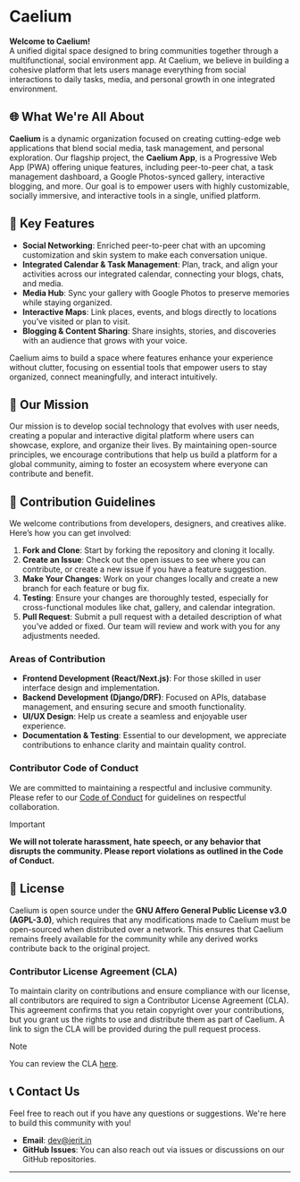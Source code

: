 # Caelium

**Welcome to Caelium!**  
A unified digital space designed to bring communities together through a multifunctional, social environment app. At Caelium, we believe in building a cohesive platform that lets users manage everything from social interactions to daily tasks, media, and personal growth in one integrated environment.

## 🌐 What We're All About

**Caelium** is a dynamic organization focused on creating cutting-edge web applications that blend social media, task management, and personal exploration. Our flagship project, the **Caelium App**, is a Progressive Web App (PWA) offering unique features, including peer-to-peer chat, a task management dashboard, a Google Photos-synced gallery, interactive blogging, and more. Our goal is to empower users with highly customizable, socially immersive, and interactive tools in a single, unified platform.

## 🚀 Key Features

- **Social Networking**: Enriched peer-to-peer chat with an upcoming customization and skin system to make each conversation unique.
- **Integrated Calendar & Task Management**: Plan, track, and align your activities across our integrated calendar, connecting your blogs, chats, and media.
- **Media Hub**: Sync your gallery with Google Photos to preserve memories while staying organized.
- **Interactive Maps**: Link places, events, and blogs directly to locations you’ve visited or plan to visit.
- **Blogging & Content Sharing**: Share insights, stories, and discoveries with an audience that grows with your voice.

Caelium aims to build a space where features enhance your experience without clutter, focusing on essential tools that empower users to stay organized, connect meaningfully, and interact intuitively.

## 🎯 Our Mission

Our mission is to develop social technology that evolves with user needs, creating a popular and interactive digital platform where users can showcase, explore, and organize their lives. By maintaining open-source principles, we encourage contributions that help us build a platform for a global community, aiming to foster an ecosystem where everyone can contribute and benefit.

## 🤝 Contribution Guidelines

We welcome contributions from developers, designers, and creatives alike. Here’s how you can get involved:

1. **Fork and Clone**: Start by forking the repository and cloning it locally.
2. **Create an Issue**: Check out the open issues to see where you can contribute, or create a new issue if you have a feature suggestion.
3. **Make Your Changes**: Work on your changes locally and create a new branch for each feature or bug fix.
4. **Testing**: Ensure your changes are thoroughly tested, especially for cross-functional modules like chat, gallery, and calendar integration.
5. **Pull Request**: Submit a pull request with a detailed description of what you’ve added or fixed. Our team will review and work with you for any adjustments needed.

### Areas of Contribution

- **Frontend Development (React/Next.js)**: For those skilled in user interface design and implementation.
- **Backend Development (Django/DRF)**: Focused on APIs, database management, and ensuring secure and smooth functionality.
- **UI/UX Design**: Help us create a seamless and enjoyable user experience.
- **Documentation & Testing**: Essential to our development, we appreciate contributions to enhance clarity and maintain quality control.

### Contributor Code of Conduct

We are committed to maintaining a respectful and inclusive community. Please refer to our [Code of Conduct](CODE_OF_CONDUCT.md) for guidelines on respectful collaboration.

> [!IMPORTANT]
> **We will not tolerate harassment, hate speech, or any behavior that disrupts the community. Please report violations as outlined in the Code of Conduct.**

## 📄 License

Caelium is open source under the **GNU Affero General Public License v3.0 (AGPL-3.0)**, which requires that any modifications made to Caelium must be open-sourced when distributed over a network. This ensures that Caelium remains freely available for the community while any derived works contribute back to the original project.

### Contributor License Agreement (CLA)

To maintain clarity on contributions and ensure compliance with our license, all contributors are required to sign a Contributor License Agreement (CLA). This agreement confirms that you retain copyright over your contributions, but you grant us the rights to use and distribute them as part of Caelium. A link to sign the CLA will be provided during the pull request process.

> [!NOTE]
> You can review the CLA [here](CLA.md).

## 📞 Contact Us

Feel free to reach out if you have any questions or suggestions. We're here to build this community with you!

- **Email**: [dev@jerit.in](mailto:dev@jerit.in)
- **GitHub Issues**: You can also reach out via issues or discussions on our GitHub repositories.

---
